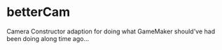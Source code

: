# betterCam
 Camera Constructor adaption for doing what GameMaker should've had been doing along time ago...
